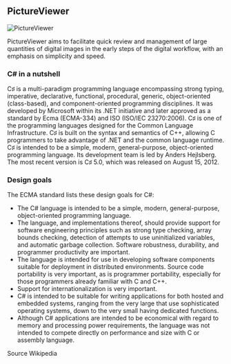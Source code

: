 ## PictureViewer

![PictureViewer](http://www.rawshooting.net/images/FastStoneImageViewer.png "PictureViewer Screenshot")

PictureViewer aims to facilitate quick review and management of large quantities of digital images in the early steps of the digital workflow, with an emphasis on simplicity and speed.

### C# in a nutshell

C♯ is a multi-paradigm programming language encompassing strong typing, imperative, declarative, functional, procedural, generic, object-oriented (class-based), and component-oriented programming disciplines. It was developed by Microsoft within its .NET initiative and later approved as a standard by Ecma (ECMA-334) and ISO (ISO/IEC 23270:2006). C♯ is one of the programming languages designed for the Common Language Infrastructure. C♯ is built on the syntax and semantics of C++, allowing C programmers to take advantage of .NET and the common language runtime.
C♯ is intended to be a simple, modern, general-purpose, object-oriented programming language. Its development team is led by Anders Hejlsberg. The most recent version is C♯ 5.0, which was released on August 15, 2012.

### Design goals

The ECMA standard lists these design goals for C#:
- The C# language is intended to be a simple, modern, general-purpose, object-oriented programming language.
- The language, and implementations thereof, should provide support for software engineering principles such as strong type checking, array bounds checking, detection of attempts to use uninitialized variables, and automatic garbage collection. Software robustness, durability, and programmer productivity are important.
- The language is intended for use in developing software components suitable for deployment in distributed environments.
Source code portability is very important, as is programmer portability, especially for those programmers already familiar with C and C++.
- Support for internationalization is very important.
- C# is intended to be suitable for writing applications for both hosted and embedded systems, ranging from the very large that use sophisticated operating systems, down to the very small having dedicated functions.
- Although C# applications are intended to be economical with regard to memory and processing power requirements, the language was not intended to compete directly on performance and size with C or assembly language.

Source Wikipedia

